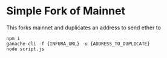 # Simple Fork of Mainnet

This forks mainnet and duplicates an address to send ether to

```
npm i
ganache-cli -f {INFURA_URL} -u {ADDRESS_TO_DUPLICATE}
node script.js
```